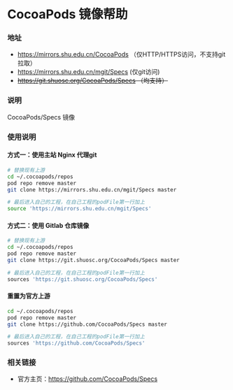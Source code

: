 # CocoaPods 镜像帮助

###  地址

- https://mirrors.shu.edu.cn/CocoaPods （仅HTTP/HTTPS访问，不支持git拉取）
- https://mirrors.shu.edu.cn/mgit/Specs (仅git访问)
- ~~https://git.shuosc.org/CocoaPods/Specs （均支持）~~


### 说明 

CocoaPods/Specs 镜像

### 使用说明

#### 方式一：使用主站 Nginx 代理git

```bash
# 替换现有上游
cd ~/.cocoapods/repos
pod repo remove master
git clone https://mirrors.shu.edu.cn/mgit/Specs master

# 最后进入自己的工程，在自己工程的podFile第一行加上
source 'https://mirrors.shu.edu.cn/mgit/Specs'
```

#### 方式二：使用 Gitlab 仓库镜像

```bash
# 替换现有上游
cd ~/.cocoapods/repos
pod repo remove master
git clone https://git.shuosc.org/CocoaPods/Specs master

# 最后进入自己的工程，在自己工程的podFile第一行加上
sources 'https://git.shuosc.org/CocoaPods/Specs'
```

#### 重置为官方上游

```bash
cd ~/.cocoapods/repos
pod repo remove master
git clone https://github.com/CocoaPods/Specs master

# 最后进入自己的工程，在自己工程的podFile第一行加上
sources 'https://github.com/CocoaPods/Specs'
```

### 相关链接

- 官方主页：https://github.com/CocoaPods/Specs
